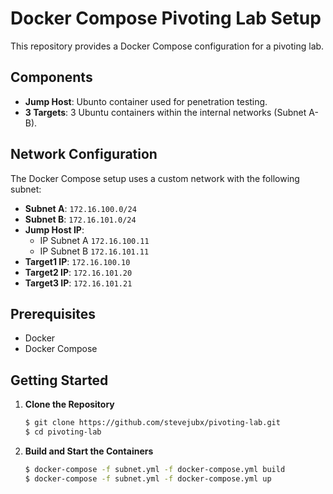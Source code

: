 # Docker Compose Pivoting Lab Setup
This repository provides a Docker Compose configuration for a pivoting lab.

## Components

- **Jump Host**: Ubunto container used for penetration testing.
- **3 Targets**: 3 Ubuntu containers within the internal networks (Subnet A-B).

## Network Configuration

The Docker Compose setup uses a custom network with the following subnet:
- **Subnet A**: `172.16.100.0/24`
- **Subnet B**: `172.16.101.0/24`
- **Jump Host IP**: 
    - IP Subnet A `172.16.100.11`
    - IP Subnet B `172.16.101.11`
- **Target1 IP**: `172.16.100.10`
- **Target2 IP**: `172.16.101.20`
- **Target3 IP**: `172.16.101.21`

## Prerequisites
- Docker
- Docker Compose

## Getting Started

1. **Clone the Repository**

   ```bash
   $ git clone https://github.com/stevejubx/pivoting-lab.git
   $ cd pivoting-lab
   ```

2. **Build and Start the Containers**

   ```bash
   $ docker-compose -f subnet.yml -f docker-compose.yml build
   $ docker-compose -f subnet.yml -f docker-compose.yml up
   ```

